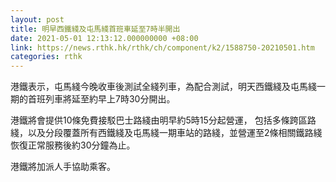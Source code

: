 ```yaml
---
layout: post
title: 明早西鐵綫及屯馬綫首班車延至7時半開出
date: 2021-05-01 12:13:12.000000000 +08:00
link: https://news.rthk.hk/rthk/ch/component/k2/1588750-20210501.htm
categories: rthk
---
```


港鐵表示，屯馬綫今晚收車後測試全綫列車，為配合測試，明天西鐵綫及屯馬綫一期的首班列車將延至約早上7時30分開出。

港鐵將會提供10條免費接駁巴士路綫由明早約5時15分起營運， 包括多條跨區路綫，以及分段覆蓋所有西鐵綫及屯馬綫一期車站的路綫，並營運至2條相關鐵路綫恢復正常服務後約30分鐘為止。

港鐵將加派人手協助乘客。
